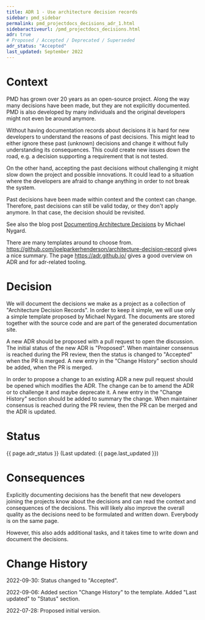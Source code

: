 ```yaml
---
title: ADR 1 - Use architecture decision records
sidebar: pmd_sidebar
permalink: pmd_projectdocs_decisions_adr_1.html
sidebaractiveurl: /pmd_projectdocs_decisions.html
adr: true
# Proposed / Accepted / Deprecated / Superseded
adr_status: "Accepted"
last_updated: September 2022
---
```


# Context

PMD has grown over 20 years as an open-source project. Along the way many decisions have been made, but they are not
explicitly documented. PMD is also developed by many individuals and the original developers might
not even be around anymore.

Without having documentation records about decisions it is hard for new developers to understand the reasons
of past decisions. This might lead to either ignore these past (unknown) decisions and change it without
fully understanding its consequences. This could create new issues down the road, e.g. a decision supporting
a requirement that is not tested.

On the other hand, accepting the past decisions without challenging it might slow down the project and
possible innovations. It could lead to a situation where the developers are afraid to change anything
in order to not break the system.

Past decisions have been made within context and the context can change. Therefore, past decisions can still be
valid today, or they don't apply anymore. In that case, the decision should be revisited.

See also the blog post [Documenting Architecture Decisions](https://cognitect.com/blog/2011/11/15/documenting-architecture-decisions)
by Michael Nygard.

There are many templates around to choose from. <https://github.com/joelparkerhenderson/architecture-decision-record>
gives a nice summary. The page <https://adr.github.io/> gives a good overview on ADR and for adr-related tooling.

# Decision

We will document the decisions we make as a project as a collection of "Architecture Decision Records".
In order to keep it simple, we will use only a simple template proposed by Michael Nygard.
The documents are stored together with the source code and are part of the generated documentation site.

A new ADR should be proposed with a pull request to open the discussion.
The initial status of the new ADR is "Proposed". When maintainer consensus is reached during the PR
review, then the status is changed to "Accepted" when the PR is merged.
A new entry in the "Change History" section should be added, when the PR is merged.

In order to propose a change to an existing ADR a new pull request should be opened which modifies the ADR.
The change can be to amend the ADR or to challenge it and maybe deprecate it. A new entry in the
"Change History" section should be added to summary the change. When maintainer consensus is reached
during the PR review, then the PR can be merged and the ADR is updated.

# Status

{{ page.adr_status }} (Last updated: {{ page.last_updated }})

# Consequences

Explicitly documenting decisions has the benefit that new developers joining the projects know about the decisions
and can read the context and consequences of the decisions. This will likely also improve the overall quality
as the decisions need to be formulated and written down. Everybody is on the same page.

However, this also adds additional tasks, and it takes time to write down and document the decisions.

# Change History

2022-09-30: Status changed to "Accepted".

2022-09-06: Added section "Change History" to the template. Added "Last updated" to "Status" section.

2022-07-28: Proposed initial version.
